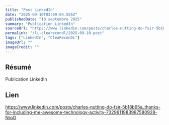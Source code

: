 ```yaml
---
title: "Post LinkedIn"
date: "2025-09-10T03:09:04.556Z"
publishedDate: "10 septembre 2025"
summary: "Publication LinkedIn"
sourceUrl: "https://www.linkedin.com/posts/charles-nutting-do-fsir-5b18b95a_thanks-for-including-me-awesome-technology-activity-7329611983987580928-NroO"
permalink: "/li-clearecondl/2025-09-10-post"
tags: ["LinkedIn", "CleaReconDL"]
imageUrl: ""
imageCredit: ""
---
```


## Résumé

Publication LinkedIn

## Lien

https://www.linkedin.com/posts/charles-nutting-do-fsir-5b18b95a_thanks-for-including-me-awesome-technology-activity-7329611983987580928-NroO

